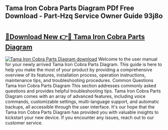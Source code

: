 ## Tama Iron Cobra Parts Diagram PDf Free Download - Part-Hzq Service Owner Guide 93j8o

# <h2><a href="http://dfpu6r.blite.top/?on=Tama+Iron+Cobra+Parts+Diagram">🔗Download New 👉🔴 Tama Iron Cobra Parts Diagram</a></h2>

[![Tama Iron Cobra Parts Diagram download](https://i.imgur.com/lujVjoI.png)](http://dfpu6r.blite.top/?on=Tama+Iron+Cobra+Parts+Diagram)
Welcome to the user manual for your newly arrived Tama Iron Cobra Parts Diagram. This guide is here to help you make the most of your product by providing a comprehensive overview of its features, installation process, operation instructions, maintenance tips, and troubleshooting procedures. Common Questions Tama Iron Cobra Parts Diagram This section addresses commonly asked questions and provides helpful troubleshooting tips. Tama Iron Cobra Parts Diagram comes with an array of advanced features, including voice commands, customizable settings, multi-language support, and automatic backups, all accessible through the user interface. It's our hope that the Tama Iron Cobra Parts Diagram has provided you with valuable insights to kickstart your new device. If you encounter any issues, reach out to our customer service.
